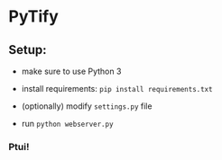 # PyTify

## Setup:

* make sure to use Python 3

* install requirements: `pip install requirements.txt` 

* (optionally) modify `settings.py` file
  
* run `python webserver.py`

### Ptui!